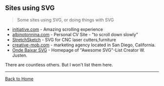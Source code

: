 ## Sites using SVG

> Some sites using SVG, or doing things with SVG

* [initiative.com](http://initiative.com/) - Amazing scrolling experience
* [albinotonnina.com](http://www.albinotonnina.com/) - Personal CV Site - "to scroll down slowly"
* [StretchSketch](http://www.stretchsketch.com/) - SVG for CNC laser cutters,furniture
* [creative-mob.com](http://www.creative-mob.com/) - marketing agency located in San Diego, California.
* [Onde Baixar SVG](http://willianjusten.com.br/onde-baixar-svg/) - Homepage of "Awesome SVG"-List Creator W. Justen.

There are countless others. But I won't list them here.

---
[Back to Home](https://github.com/knbknb/awesome-svg)
